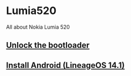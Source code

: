 # Lumia520
All about Nokia Lumia 520

## [Unlock the bootloader](content/unlock_bootloader/Readme.md)

## [Install Android (LineageOS 14.1)](content/linux/README.md)
